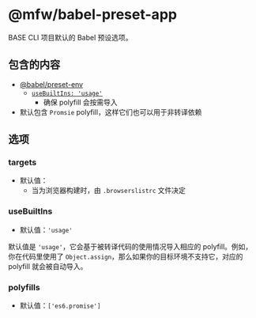 # @mfw/babel-preset-app

BASE CLI 项目默认的 Babel 预设选项。

## 包含的内容

- [@babel/preset-env](https://new.babeljs.io/docs/en/next/babel-preset-env.html)
  - [`useBuiltIns: 'usage'`](#usebuiltins)
    - 确保 polyfill 会按需导入
- 默认包含 `Promsie` polyfill，这样它们也可以用于非转译依赖

## 选项

### targets

- 默认值：
  - 当为浏览器构建时，由 `.browserslistrc` 文件决定

### useBuiltIns

- 默认值：`'usage'`

默认值是 `'usage'`，它会基于被转译代码的使用情况导入相应的 polyfill。例如，你在代码里使用了 `Object.assign`，那么如果你的目标环境不支持它，对应的 polyfill 就会被自动导入。

### polyfills

- 默认值：`['es6.promise']`
